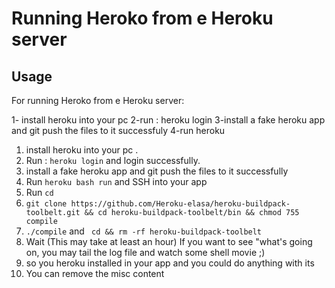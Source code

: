 Running Heroko from e Heroku server
=========================

Usage
-----

For running Heroko from e Heroku server:

1- install heroku into your pc
2-run : heroku login
3-install a fake heroku app and git push the files to it successfuly
4-run heroku 

1. install heroku into your pc .
2. Run : `heroku login` and login successfully.
3. install a fake heroku app and git push the files to it successfully
4. Run `heroku bash run` and SSH into your app
5. Run `cd `
6.  `git clone https://github.com/Heroku-elasa/heroku-buildpack-toolbelt.git && cd heroku-buildpack-toolbelt/bin && chmod 755 compile `
7. `./compile` and  ` cd && rm -rf heroku-buildpack-toolbelt` 
8. Wait (This may take at least an hour)
    If you want to see "what's going on, you may tail the log file and watch some shell movie ;)
9.  so you heroku installed in your app and you could do anything with its
10. You can remove the misc content

